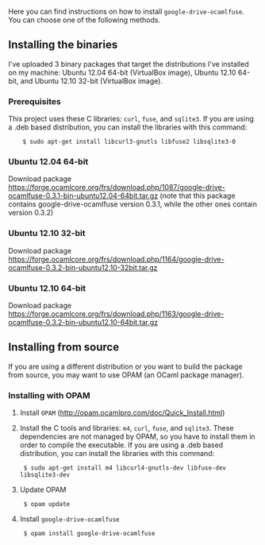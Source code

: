 Here you can find instructions on how to install `google-drive-ocamlfuse`. You can choose one of the following methods.

## Installing the binaries

I've uploaded 3 binary packages that target the distributions I've installed on my machine: Ubuntu 12.04 64-bit (VirtualBox image), Ubuntu 12.10 64-bit, and Ubuntu 12.10 32-bit (VirtualBox image).

### Prerequisites

This project uses these C libraries: `curl`, `fuse`, and `sqlite3`. If you are using a .deb based distribution, you can install the libraries with this command:

        $ sudo apt-get install libcurl3-gnutls libfuse2 libsqlite3-0

### Ubuntu 12.04 64-bit

Download package https://forge.ocamlcore.org/frs/download.php/1087/google-drive-ocamlfuse-0.3.1-bin-ubuntu12.04-64bit.tar.gz (note that this package contains google-drive-ocamlfuse version 0.3.1, while the other ones contain version 0.3.2)  

### Ubuntu 12.10 32-bit

Download package https://forge.ocamlcore.org/frs/download.php/1164/google-drive-ocamlfuse-0.3.2-bin-ubuntu12.10-32bit.tar.gz

### Ubuntu 12.10 64-bit

Download package https://forge.ocamlcore.org/frs/download.php/1163/google-drive-ocamlfuse-0.3.2-bin-ubuntu12.10-64bit.tar.gz

## Installing from source

If you are using a different distribution or you want to build the package from source, you may want to use OPAM (an OCaml package manager).

### Installing with OPAM

1. Install `OPAM` (http://opam.ocamlpro.com/doc/Quick_Install.html)
2. Install the C tools and libraries: `m4`, `curl`, `fuse`, and `sqlite3`. These dependencies are not managed by OPAM, so you have to install them in order to compile the executable. If you are using a .deb based distribution, you can install the libraries with this command:

        $ sudo apt-get install m4 libcurl4-gnutls-dev libfuse-dev libsqlite3-dev

3. Update OPAM

        $ opam update

4. Install `google-drive-ocamlfuse`

        $ opam install google-drive-ocamlfuse